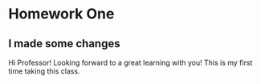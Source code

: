 # Homework One
## I made some changes
Hi Professor! Looking forward to a great learning with you!
This is my first time taking this class. 